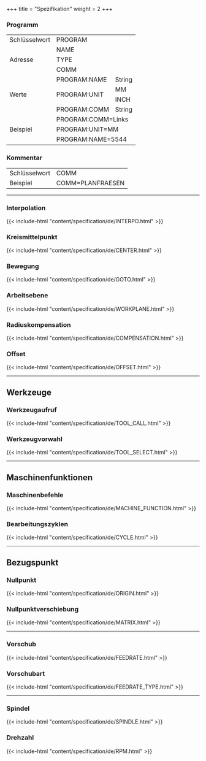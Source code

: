 +++
title = "Spezifikation"
weight = 2
+++



### Programm

<table id="myTable">
<tbody>
  <tr>
    <td class="column1">Schlüsselwort</td>
    <td colspan="2">PROGRAM</td>
  </tr>
  <tr>
    <td rowspan="3">Adresse</td>
    <td colspan="2">NAME</td>
  </tr>
  <tr>
    <td colspan="2">TYPE</td>
  </tr>
  <tr>
    <td colspan="2">COMM</td>
  </tr>
  <tr>
    <td rowspan="4">Werte</td>
    <td>PROGRAM:NAME</td>
    <td>String</td>
  </tr>
  <tr>
    <td rowspan="2">PROGRAM:UNIT</td>
    <td>MM</td>
  </tr>
  <tr>
    <td>INCH</td>
  </tr>
  <tr>
    <td>PROGRAM:COMM</td>
    <td>String</td>
  </tr>
    <tr>
    <td rowspan="3">Beispiel</td>
    <td colspan="2">PROGRAM:COMM=Links</td>
  </tr>
  <tr>
    <td colspan="2">PROGRAM:UNIT=MM</td>
  </tr>
  <tr>
    <td colspan="2">PROGRAM:NAME=5544</td>
  </tr>
</tbody>
</table>




### Kommentar

<table id="myTable">
    <tbody>
        <tr>
            <td class="column1">Schlüsselwort</td>
            <td>COMM</td>
        </tr>
        <tr>
            <td>Beispiel</td>
            <td>COMM=PLANFRAESEN</td>
        </tr>
    </tbody>
</table>

-------

### Interpolation

{{< include-html "content/specification/de/INTERPO.html" >}}

### Kreismittelpunkt
{{< include-html "content/specification/de/CENTER.html" >}}


### Bewegung
{{< include-html "content/specification/de/GOTO.html" >}}


### Arbeitsebene
{{< include-html "content/specification/de/WORKPLANE.html" >}}

### Radiuskompensation
{{< include-html "content/specification/de/COMPENSATION.html" >}}

### Offset
{{< include-html "content/specification/de/OFFSET.html" >}}

---

## Werkzeuge
 ### Werkzeugaufruf
{{< include-html "content/specification/de/TOOL_CALL.html" >}}

 ### Werkzeugvorwahl
{{< include-html "content/specification/de/TOOL_SELECT.html" >}}

---

## Maschinenfunktionen
### Maschinenbefehle

{{< include-html "content/specification/de/MACHINE_FUNCTION.html" >}}
 

### Bearbeitungszyklen

{{< include-html "content/specification/de/CYCLE.html" >}}

-----
## Bezugspunkt

### Nullpunkt
{{< include-html "content/specification/de/ORIGIN.html" >}}

### Nullpunktverschiebung
{{< include-html "content/specification/de/MATRIX.html" >}}

--------
### Vorschub
{{< include-html "content/specification/de/FEEDRATE.html" >}}

### Vorschubart
{{< include-html "content/specification/de/FEEDRATE_TYPE.html" >}}

----------

### Spindel
{{< include-html "content/specification/de/SPINDLE.html" >}}

### Drehzahl
{{< include-html "content/specification/de/RPM.html" >}}
